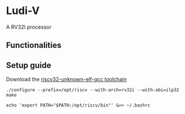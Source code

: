 # Ludi-V
A RV32I processor

## Functionalities


## Setup guide
Download the [riscv32-unknown-elf-gcc toolchain](https://github.com/riscv-collab/riscv-gnu-toolchain)
```
./configure --prefix=/opt/riscv --with-arch=rv32i --with-abi=ilp32
make

echo 'export PATH="$PATH:/opt/riscv/bin"' &>> ~/.bashrc
```